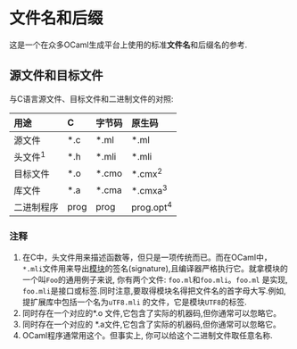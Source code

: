 <!-- ((! set 文件名和后缀 !)) ((! set learn !)) -->
<!-- ((! set center !)) -->

文件名和后缀
===========

这是一个在众多OCaml生成平台上使用的标准**文件名**和后缀名的参考.

源文件和目标文件
----------------

与C语言源文件、目标文件和二进制文件的对照:

<table>
<thead>
<tr class="header">
<th align="left">用途</th>
<th align="left">C</th>
<th align="left">字节码</th>
<th align="left">原生码</th>
</tr>
</thead>
<tbody>
<tr class="odd">
<td align="left">源文件</td>
<td align="left">*.c</td>
<td align="left">*.ml</td>
<td align="left">*.ml</td>
</tr>
<tr class="even">
<td align="left">头文件<sup>1</sup></td>
<td align="left">*.h</td>
<td align="left">*.mli</td>
<td align="left">*.mli</td>
</tr>
<tr class="odd">
<td align="left">目标文件</td>
<td align="left">*.o</td>
<td align="left">*.cmo</td>
<td align="left">*.cmx<sup>2</sup></td>
</tr>
<tr class="even">
<td align="left">库文件</td>
<td align="left">*.a</td>
<td align="left">*.cma</td>
<td align="left">*.cmxa<sup>3</sup></td>
</tr>
<tr class="odd">
<td align="left">二进制程序</td>
<td align="left">prog</td>
<td align="left">prog</td>
<td align="left">prog.opt<sup>4</sup></td>
</tr>
</tbody>
</table>


### 注释

1.  在C中，头文件用来描述函数等，但只是一项传统而已。而在OCaml中，`*.mli`文件用来导出[模块](modules.html "模块")的签名(signature),且编译器严格执行它。就拿模块的一个叫`Foo`的通用例子来说, 你有两个文件:
    `foo.ml`和`foo.mli`。`foo.ml` 是实现, `foo.mli`是接口或标签.同时注意,要取得模块名得把文件名的首字母大写.例如,
    提扩展库中包括一个名为`uTF8.mli` 的文件，它是模块`UTF8`的标签.
2.  同时存在一个对应的\*.o
    文件,它包含了实际的机器码,但你通常可以忽略它。
3.  同时存在一个对应的
    \*.a文件,它包含了实际的机器码,但你通常可以忽略它。
4.  OCaml程序通常用这个。但事实上, 你可以给这个二进制文件取任意名称.
